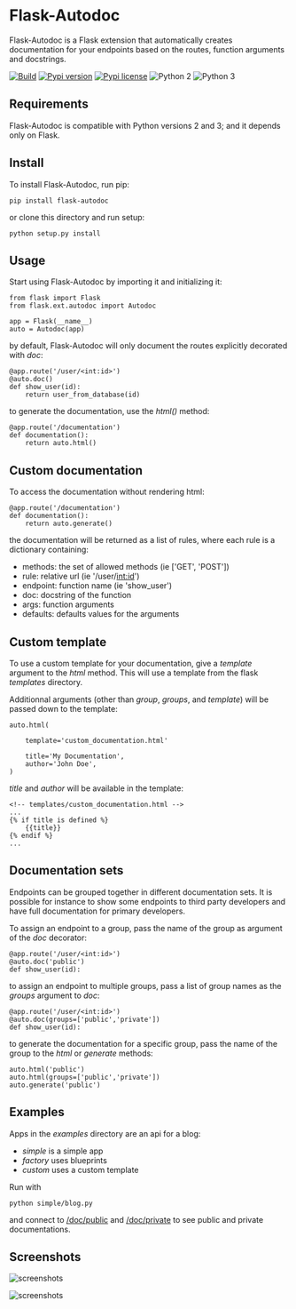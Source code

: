 Flask-Autodoc
=============

Flask-Autodoc is a Flask extension that automatically creates documentation for your endpoints based on the routes, function arguments and docstrings.

[![Build](https://api.travis-ci.org/acoomans/flask-autodoc.png)](https://travis-ci.org/acoomans/flask-autodoc)
[![Pypi version](http://img.shields.io/pypi/v/flask-autodoc.svg)](https://pypi.python.org/pypi/Flask-Autodoc)
[![Pypi license](http://img.shields.io/pypi/l/flask-autodoc.svg)](https://pypi.python.org/pypi/Flask-Autodoc)
![Python 2](http://img.shields.io/badge/python-2-blue.svg)
![Python 3](http://img.shields.io/badge/python-3-blue.svg)


## Requirements

Flask-Autodoc is compatible with Python versions 2 and 3; and it depends only on Flask.

## Install

To install Flask-Autodoc, run pip:

	pip install flask-autodoc
	
or clone this directory and run setup:

    python setup.py install

## Usage

Start using Flask-Autodoc by importing it and initializing it:

    from flask import Flask
    from flask.ext.autodoc import Autodoc

    app = Flask(__name__)
    auto = Autodoc(app)

by default, Flask-Autodoc will only document the routes explicitly decorated with _doc_:

    @app.route('/user/<int:id>')
    @auto.doc()
    def show_user(id):
        return user_from_database(id)

to generate the documentation, use the _html()_ method:

    @app.route('/documentation')
    def documentation():
        return auto.html()

## Custom documentation

To access the documentation without rendering html:

    @app.route('/documentation')
    def documentation():
        return auto.generate()

the documentation will be returned as a list of rules, where each rule is a dictionary containing:

- methods: the set of allowed methods (ie ['GET', 'POST'])
- rule: relative url (ie '/user/<int:id>')
- endpoint: function name (ie 'show_user')
- doc: docstring of the function
- args: function arguments
- defaults: defaults values for the arguments

## Custom template

To use a custom template for your documentation, give a _template_ argument to the _html_ method. This will use a template from the flask _templates_ directory. 

Additionnal arguments (other than _group_, _groups_, and _template_) will be passed down to the template:

	auto.html(
		
		template='custom_documentation.html'
		
		title='My Documentation',
		author='John Doe',
	)
	

_title_ and _author_ will be available in the template:

	<!-- templates/custom_documentation.html -->
	...
	{% if title is defined %}
		{{title}}
	{% endif %}
	...

## Documentation sets

Endpoints can be grouped together in different documentation sets. It is possible for instance to show some endpoints to third party developers and have full documentation for primary developers.

To assign an endpoint to a group, pass the name of the group as argument of the _doc_ decorator:

    @app.route('/user/<int:id>')
    @auto.doc('public')
    def show_user(id):

to assign an endpoint to multiple groups, pass a list of group names as the _groups_ argument to _doc_:

    @app.route('/user/<int:id>')
    @auto.doc(groups=['public','private'])
    def show_user(id):

to generate the documentation for a specific group, pass the name of the group to the _html_ or _generate_ methods:

    auto.html('public')
    auto.html(groups=['public','private'])
    auto.generate('public')
    
## Examples

Apps in the _examples_ directory are an api for a blog:

- _simple_ is a simple app
- _factory_ uses blueprints
- _custom_ uses a custom template

Run with

	python simple/blog.py
	
and connect to [/doc/public](http://127.0.0.1:5000/doc/public) and [/doc/private](http://127.0.0.1:5000/doc/private) to see public and private documentations.

## Screenshots

![screenshots](screenshots/screenshot00.png)

![screenshots](screenshots/screenshot01.png)
